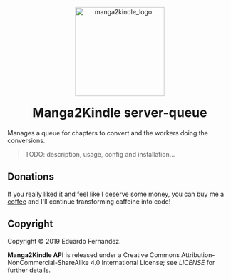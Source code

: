 <p align="center">
<a href="https://www.manga2kindle.com/"><img src="https://www.manga2kindle.com/assets/media/hero.png" width="200px" alt="manga2kindle_logo"></a>
<h1 align="center" style="margin: 20px; text-align: center;">Manga2Kindle server-queue</h1>
</p>

 Manages a queue for chapters to convert and the workers doing the conversions.


> TODO: description, usage, config and installation...

## Donations
If you really liked it and feel like I deserve some money, you can buy me a [coffee](https://ko-fi.com/EduFdezSoy) and I'll continue transforming caffeine into code!  

## Copyright
Copyright &copy; 2019 Eduardo Fernandez.  

**Manga2Kindle API** is released under a Creative Commons Attribution-NonCommercial-ShareAlike 4.0 International License; see _LICENSE_ for further details.
